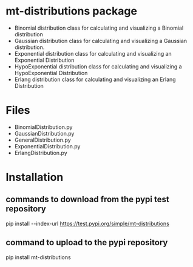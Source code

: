 # mt-distributions package

- Binomial distribution class for calculating and visualizing a Binomial distribution
- Gaussian distribution class for calculating and visualizing a Gaussian distribution.
- Exponential distribution class for calculating and visualizing an Exponential Distribution
- HypoExponential distribution class for calculating and visualizing a HypoExponential Distribution
- Erlang distribution class for calculating and visualizing an Erlang Distribution 

# Files

- BinomialDistribution.py
- GaussianDistribution.py
- GeneralDistribution.py
- ExponentialDistribution.py
- ErlangDistribution.py

# Installation

## commands to download from the pypi test repository
pip install --index-url https://test.pypi.org/simple/mt-distributions

## command to upload to the pypi repository
pip install mt-distributions

